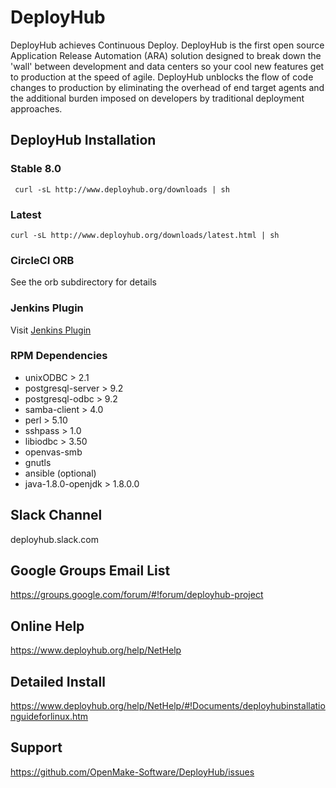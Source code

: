 # DeployHub

DeployHub achieves Continuous Deploy.  DeployHub is the first open source Application Release Automation (ARA) solution designed to break down the 'wall' between development and data centers so your cool new features get to production at the speed of agile.  DeployHub unblocks the flow of code changes to production by eliminating the overhead of end target agents and the additional burden imposed on developers by traditional deployment approaches.  

## DeployHub Installation
### Stable 8.0
```
 curl -sL http://www.deployhub.org/downloads | sh
```

### Latest
```
curl -sL http://www.deployhub.org/downloads/latest.html | sh
```

### CircleCI ORB
See the orb subdirectory for details

### Jenkins Plugin
Visit [Jenkins Plugin](https://plugins.jenkins.io/deployhub)

### RPM Dependencies
*   unixODBC > 2.1
*   postgresql-server > 9.2
*   postgresql-odbc > 9.2
*   samba-client > 4.0
*   perl > 5.10
*   sshpass > 1.0
*   libiodbc > 3.50
*  openvas-smb
*  gnutls
*  ansible (optional)
*  java-1.8.0-openjdk > 1.8.0.0

## Slack Channel
deployhub.slack.com

## Google Groups Email List
https://groups.google.com/forum/#!forum/deployhub-project

## Online Help

https://www.deployhub.org/help/NetHelp

## Detailed Install

https://www.deployhub.org/help/NetHelp/#!Documents/deployhubinstallationguideforlinux.htm

## Support

https://github.com/OpenMake-Software/DeployHub/issues

